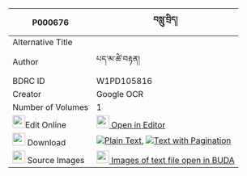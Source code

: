 |P000676|བསླུ་བྲིད། 
| --- | --- 
|Alternative Title |
|Author| པད་མ་ཚེ་བརྟན།
|BDRC ID | W1PD105816
|Creator | Google OCR
|Number of Volumes| 1
|<img width="25" src="https://img.icons8.com/color/25/000000/edit-property.png">Edit Online| [<img width="25" src="https://avatars.githubusercontent.com/u/45091458?s=200&v=4"> Open in Editor](http://editor.openpecha.org/P000676)
|<img width="25" src="https://img.icons8.com/fluent/48/000000/download-2.png"/>  Download | [![](https://img.icons8.com/color/20/000000/txt.png)Plain Text](https://github.com/Openpecha/P000676/releases/download/v1/ludri_plain_P000676.zip), [![](https://img.icons8.com/color/20/000000/txt.png)Text with Pagination](https://github.com/Openpecha/P000676/releases/download/v1/ludri_pages_P000676.zip)
|<img width="25" src="https://img.icons8.com/plasticine/100/000000/pictures-folder.png"/>  Source Images | [<img width="25" src="https://library.bdrc.io/icons/BUDA-small.svg"> Images of text file open in BUDA](https://library.bdrc.io/show/bdr:W1PD105816)